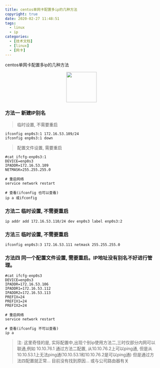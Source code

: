 ```yaml
---
title: centos单网卡配置多ip的几种方法
copyright: true
date: 2020-02-27 11:48:51
tags:
  - linux
  - ip
categories:
  - [技术文档]
  - [linux]
  - [网卡]
---
```

centos单网卡配置多ip的几种方法
<!-- more -->


<center>
<img src="http://zhangzw001.github.io/images/dockerniu.jpeg" width = "100" height = "100" style="border: 0"/>
</center>


### 方法一 新建IP别名
> 临时设置, 不需要重启
```
ifconfig enp0s3:1 172.16.53.109/24
ifconfig enp0s3:1 down
```

> 配置文件设置, 需要重启
```
#cat ifcfg-enp0s3:1
DEVICE=enp0s3
IPADDR=172.16.53.109
NETMASK=255.255.255.0

# 重启网络
service network restart

# 查看(ifconfig 也可以查看)
ip a 或ifconfig
```


### 方法二  临时设置, 不需要重启
```
ip addr add 172.16.53.110/24 dev enp0s3 label enp0s3:2
```

### 方法三  临时设置, 不需要重启

```
ifconfig enp0s3:3 172.16.53.111 netmask 255.255.255.0
```

### 方法四 同一个配置文件设置, 需要重启。IP地址没有别名不好进行管理。
```
#cat ifcfg-enp0s3
DEVICE=enp0s3
IPADDR=172.16.53.106
IPADDR1=172.16.53.112
IPADDR2=172.16.53.113
PREFIX=24
PREFIX1=24
PREFIX2=24

# 重启网络
service network restart

# 查看(ifconfig 不可以查看)
ip a 
```

> 注:
这里奇怪的是, 实际配置中,出现个别ip使用方法二,三时仅部分内网可以联通,例如
10.10.76.1 通过方法二配置, 从10.10.76.2上可以ping通, 但是从10.10.53.1上无法ping通(10.10.53.1和10.10.76.2是可以ping通)
但是通过方法四配置就正常... 目前没有找到原因... 或与公司路由器有关
